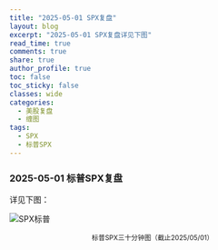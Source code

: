 ```yaml
---
title: "2025-05-01 SPX复盘"
layout: blog
excerpt: "2025-05-01 SPX复盘详见下图"
read_time: true
comments: true
share: true
author_profile: true
toc: false
toc_sticky: false
classes: wide
categories:
  - 美股复盘
  - 缠图
tags:
  - SPX
  - 标普SPX
---
```


### 2025-05-01 标普SPX复盘
详见下图：

![SPX标普](https://image.olim.cc/2025/SPX-20250501-m30.jpeg)
<small><center>标普SPX三十分钟图（截止2025/05/01）</center></small>　



